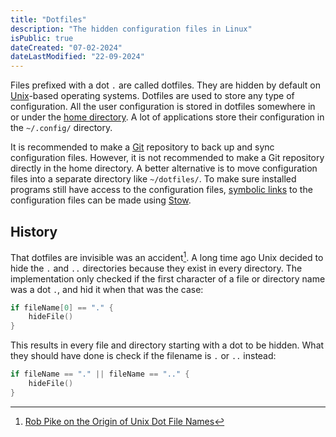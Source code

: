 ```yaml
---
title: "Dotfiles"
description: "The hidden configuration files in Linux"
isPublic: true
dateCreated: "07-02-2024"
dateLastModified: "22-09-2024"
---
```


Files prefixed with a dot `.` are called dotfiles. They are hidden by default
on [Unix](unix)-based operating systems. Dotfiles are used to store any type of
configuration. All the user configuration is stored in dotfiles somewhere in or
under the [home directory](home-directory). A lot of applications store their
configuration in the `~/.config/` directory.

It is recommended to make a [Git](git) repository to back up and sync
configuration files. However, it is not recommended to make a Git repository
directly in the home directory. A better alternative is to move configuration
files into a separate directory like `~/dotfiles/`. To make sure installed
programs still have access to the configuration files,
[symbolic links](symbolic-link) to the configuration files can be made using
[Stow](stow).

## History
That dotfiles are invisible was an accident[^1]. A long time ago Unix decided
to hide the `.` and `..` directories because they exist in every directory. The
implementation only checked if the first character of a file or directory name
was a dot `.`, and hid it when that was the case:

[^1]: [Rob Pike on the Origin of Unix Dot File Names](http://xahlee.info/UnixResource_dir/writ/unix_origin_of_dot_filename.html)

```go
if fileName[0] == "." {
    hideFile()
}
```

This results in every file and directory starting with a dot to be hidden. What
they should have done is check if the filename is `.` or `..` instead:

```go
if fileName == "." || fileName == ".." {
    hideFile()
}
```
